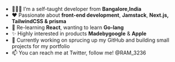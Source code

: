 - 👨🏻‍💻 I’m a self-taught developer from **Bangalore,India**
- ❤ Passionate about **front-end development**, **Jamstack**, **Next.js, TailwindCSS & prisma**
- 🌱 Re-learning **React**, wanting to learn **Go-lang**
- ✨ Highly interested in products **Madebygoogle** & **Apple**
- 💼 Currently working on sprucing up my GitHub and building small projects for my portfolio
- 📫 You can reach me at Twitter, follow me! @RAM_3236 

<!---
Ramcode64/Ramcode64 is a ✨ special ✨ repository because its `README.md` (this file) appears on your GitHub profile.
You can click the Preview link to take a look at your changes.
--->

